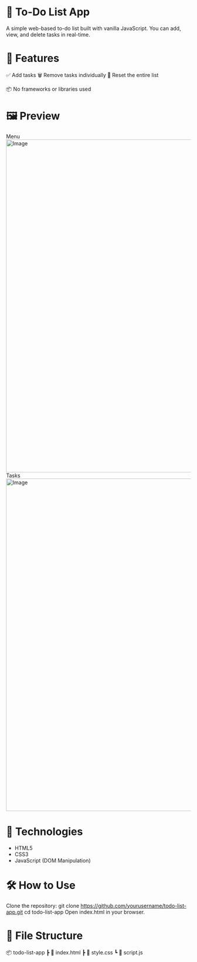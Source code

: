 # 📝 To-Do List App
A simple web-based to-do list built with vanilla JavaScript. You can add, view, and delete tasks in real-time.

# 🚀 Features
✅ Add tasks
🗑️ Remove tasks individually
🔁 Reset the entire list

📦 No frameworks or libraries used

# 🖼️ Preview
Menu 
<img width="1919" height="905" alt="Image" src="https://github.com/user-attachments/assets/b11b56e2-0fb1-4086-bf10-bb63334cf558" />
Tasks
<img width="1919" height="904" alt="Image" src="https://github.com/user-attachments/assets/9d1f3ecf-ea55-4414-a4f5-c03385438bd5" />

# 🧠 Technologies
- HTML5
- CSS3
- JavaScript (DOM Manipulation)

# 🛠️ How to Use
Clone the repository:
git clone https://github.com/yourusername/todo-list-app.git
cd todo-list-app
Open index.html in your browser.

# 📁 File Structure

📦 todo-list-app
 ┣ 📜 index.html
 ┣ 📜 style.css
 ┗ 📜 script.js
